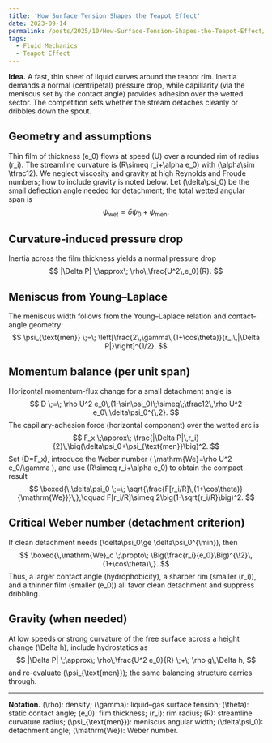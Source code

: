 ```yaml
---
title: 'How Surface Tension Shapes the Teapot Effect'
date: 2023-09-14
permalink: /posts/2025/10/How-Surface-Tension-Shapes-the-Teapot-Effect/
tags:
  - Fluid Mechanics
  - Teapot Effect
---
```


**Idea.** A fast, thin sheet of liquid curves around the teapot rim. Inertia demands a normal (centripetal) pressure drop, while capillarity (via the meniscus set by the contact angle) provides adhesion over the wetted sector. The competition sets whether the stream detaches cleanly or dribbles down the spout.

Geometry and assumptions
-----
Thin film of thickness \(e_0\) flows at speed \(U\) over a rounded rim of radius \(r_i\). The streamline curvature is \(R\simeq r_i+\alpha e_0\) with \(\alpha\sim \tfrac12\). We neglect viscosity and gravity at high Reynolds and Froude numbers; how to include gravity is noted below. Let \(\delta\psi_0\) be the small deflection angle needed for detachment; the total wetted angular span is
$$
\psi_{\text{wet}}=\delta\psi_0+\psi_{\text{men}}.
$$

Curvature-induced pressure drop
-----
Inertia across the film thickness yields a normal pressure drop
$$
|\Delta P| \;\approx\; \rho\,\frac{U^2\,e_0}{R}.
$$

Meniscus from Young–Laplace
-----
The meniscus width follows from the Young–Laplace relation and contact-angle geometry:
$$
\psi_{\text{men}} \;=\; \left[\frac{2\,\gamma\,(1+\cos\theta)}{r_i\,|\Delta P|}\right]^{1/2}.
$$

Momentum balance (per unit span)
-----
Horizontal momentum-flux change for a small detachment angle is
$$
D \;=\; \rho U^2 e_0\,(1-\sin\psi_0)\;\simeq\;\tfrac12\,\rho U^2 e_0\,\delta\psi_0^{\,2}.
$$
The capillary-adhesion force (horizontal component) over the wetted arc is
$$
F_x \;\approx\; \frac{|\Delta P|\,r_i}{2}\,\big(\delta\psi_0+\psi_{\text{men}}\big)^2.
$$
Set \(D=F_x\), introduce the Weber number \( \mathrm{We}=\rho U^2 e_0/\gamma \), and use \(R\simeq r_i+\alpha e_0\) to obtain the compact result
$$
\boxed{\,\delta\psi_0 \;=\; \sqrt{\frac{F[r_i/R]\,(1+\cos\theta)}{\mathrm{We}}}\,},\qquad 
F[r_i/R]\simeq 2\big(1-\sqrt{r_i/R}\big)^2.
$$

Critical Weber number (detachment criterion)
-----
If clean detachment needs \(\delta\psi_0\ge \delta\psi_0^{\min}\), then
$$
\boxed{\,\mathrm{We}_c \;\propto\; \Big(\frac{r_i}{e_0}\Big)^{\!2}\,(1+\cos\theta)\,}.
$$
Thus, a larger contact angle (hydrophobicity), a sharper rim (smaller \(r_i\)), and a thinner film (smaller \(e_0\)) all favor clean detachment and suppress dribbling.

Gravity (when needed)
-----
At low speeds or strong curvature of the free surface across a height change \(\Delta h\), include hydrostatics as
$$
|\Delta P| \;\approx\; \rho\,\frac{U^2 e_0}{R} \;+\; \rho g\,\Delta h,
$$
and re-evaluate \(\psi_{\text{men}}\); the same balancing structure carries through.

---

**Notation.** \(\rho\): density; \(\gamma\): liquid–gas surface tension; \(\theta\): static contact angle; \(e_0\): film thickness; \(r_i\): rim radius; \(R\): streamline curvature radius; \(\psi_{\text{men}}\): meniscus angular width; \(\delta\psi_0\): detachment angle; \(\mathrm{We}\): Weber number.
